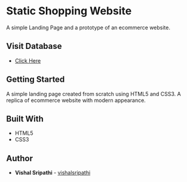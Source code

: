 # Static Shopping Website
 A simple Landing Page and a prototype of an ecommerce website.
 
## Visit Database
* [Click Here](https://static-shopping.netlify.app/)

## Getting Started
 A simple landing page created from scratch using HTML5 and CSS3. A replica of ecommerce website with modern appearance.

## Built With
* HTML5
* CSS3

## Author
* **Vishal Sripathi** - [vishalsripathi](https://github.com/vishalsripathi)
